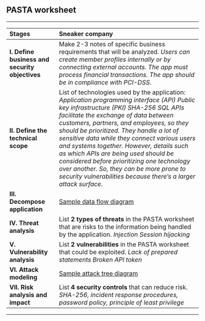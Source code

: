 ## PASTA worksheet

---

| Stages | Sneaker company |
| :---- | :---- |
| **I. Define business and security objectives** | Make 2-3 notes of specific business requirements that will be analyzed. *Users can create member profiles internally or by connecting external accounts. The app must process financial transactions. The app should be in compliance with PCI-DSS.* |
| **II. Define the technical scope** | List of technologies used by the application: *Application programming interface (API) Public key infrastructure (PKI) SHA-256 SQL APIs facilitate the exchange of data between customers, partners, and employees, so they should be prioritized. They handle a lot of sensitive data while they connect various users and systems together. However, details such as which APIs are being used should be considered before prioritizing one technology over another. So, they can be more prone to security vulnerabilities because there’s a larger attack surface.* |
| **III. Decompose application** | [Sample data flow diagram](https://docs.google.com/presentation/d/1ol7y79popTFfNHM-90ES-H-i1Lpd0YNvPShxBlXozjg/template/preview?resourcekey=0-DZAkf7Vzh2PXsP-j3oXV-g) |
| **IV. Threat analysis** | List **2 types of threats** in the PASTA worksheet that are risks to the information being handled by the application. *Injection Session hijacking* |
| **V. Vulnerability analysis** | List **2 vulnerabilities** in the PASTA worksheet that could be exploited. *Lack of prepared statements Broken API token* |
| **VI. Attack modeling** | [Sample attack tree diagram](https://docs.google.com/presentation/d/1FmWLyHgmq9XQoVuMxOym2PHO8IuedCkan4moYnI-EJ0/template/preview?usp=sharing&resourcekey=0-zYPY7AhPJdcClXamlAfOag) |
| **VII. Risk analysis and impact** | List **4 security controls** that can reduce risk. *SHA-256, incident response procedures, password policy, principle of least privilege* |

---

